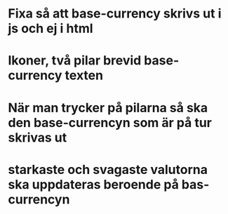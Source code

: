 # Fixa så att base-currency skrivs ut i js och ej i html
# Ikoner, två pilar brevid base-currency texten
# När man trycker på pilarna så ska den base-currencyn som är på tur skrivas ut
# starkaste och svagaste valutorna ska uppdateras beroende på bas-currencyn 